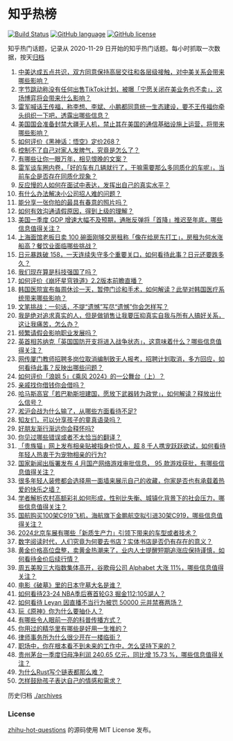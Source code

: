 # 知乎热榜
[![Build Status](https://github.com/ToWeLong/zhihu-hot-questions/workflows/CI/badge.svg)](https://github.com/ToWeLong/zhihu-hot-questions/actions)
[![GitHub language](https://img.shields.io/badge/language-golang-orange.svg)](https://golang.org/)
[![GitHub license](https://img.shields.io/github/license/ToWeLong/zhihu-hot-questions)](https://github.com/ToWeLong/zhihu-hot-questions/blob/main/LICENSE)

知乎热门话题，记录从 2020-11-29 日开始的知乎热门话题。每小时抓取一次数据，按天[归档](./archives)

<!-- BEGIN -->

1. [中美达成五点共识，双方同意保持高层交往和各层级接触，对中美关系会带来哪些影响？](https://www.zhihu.com/question/654194268)
1. [字节跳动称没有任何出售TikTok计划，被曝「宁愿关闭在美业务也不卖」，这场博弈将会带来什么影响？](https://www.zhihu.com/question/654182954)
1. [雷军喊话王传福，称李想、李斌、小鹏都同意统一生态建设，要不王传福你牵头组织一下吧，透露出哪些信息？](https://www.zhihu.com/question/654176348)
1. [美国国会准备封禁大疆无人机，禁止其在美国的通信基础设施上运营，将带来哪些影响？](https://www.zhihu.com/question/654170298)
1. [如何评价《黑神话：悟空》定价268？](https://www.zhihu.com/question/653844991)
1. [控制不了自己对家人发脾气，究竟是怎么了？](https://www.zhihu.com/question/25701561)
1. [有哪些让你一眼万年，相见恨晚的文案？](https://www.zhihu.com/question/654210417)
1. [雷军谈车圈内卷，「好的车有几辆就行了，干嘛需要那么多同质化的车呢」，当前车企是否存在同质化现象？](https://www.zhihu.com/question/654153526)
1. [反应慢的人如何在面试中表达，发挥出自己的真实水平？](https://www.zhihu.com/question/651409390)
1. [有什么办法解决小公司招人难的问题？](https://www.zhihu.com/question/653625932)
1. [能分享一张你拍的最具有春意的照片吗？](https://www.zhihu.com/question/648998073)
1. [如何有效沟通请假原因，得到上级的理解？](https://www.zhihu.com/question/654245200)
1. [美国一季度 GDP 增速大幅不及预期，通胀反弹将「首降」推迟至年底，哪些信息值得关注？](https://www.zhihu.com/question/654104941)
1. [上海面馆老板日卖 100 碗面刚够交房租称「像在给房东打工」，房租为何水涨船高？餐饮业面临哪些挑战？](https://www.zhihu.com/question/653951584)
1. [日元暴跌破 158，一天连续失守多个重要关口，如何看待此事？日元还要跌多久？](https://www.zhihu.com/question/654218472)
1. [我们现在算是科技强国了吗？](https://www.zhihu.com/question/653149425)
1. [如何评价《崩坏星穹铁道》2.2版本前瞻直播？](https://www.zhihu.com/question/654002519)
1. [韩国医院宣布每周休诊一天，暂停门诊和手术，如何解读？此举对韩国医疗系统带来哪些影响？](https://www.zhihu.com/question/654162550)
1. [文笔挑战：一句话，不提“遗憾”写尽“遗憾”你会怎样写？](https://www.zhihu.com/question/649312786)
1. [我是绝对追求真实的人，但是做销售让我要压抑真实自我与所有人搞好关系，这让我痛苦，怎么办？](https://www.zhihu.com/question/654067740)
1. [频繁请假会影响职业发展吗？](https://www.zhihu.com/question/654244985)
1. [英首相苏纳克「英国国防开支将进入战争状态」，这意味着什么？哪些信息值得关注？](https://www.zhihu.com/question/653958525)
1. [网传厦门教师招聘多岗位取消编制致无人报考，招聘计划取消，多方回应，如何看待此事？反映出哪些问题？](https://www.zhihu.com/question/654175944)
1. [如何评价「浪姐 5」《乘风 2024》的一公舞台（上）？](https://www.zhihu.com/question/654168515)
1. [亲戚找你借钱你会借吗？](https://www.zhihu.com/question/649932902)
1. [哈马斯高官「若巴勒斯坦建国，愿放下武器转为政党」，如何解读？释放出什么信号？](https://www.zhihu.com/question/654156643)
1. [淞沪会战为什么输了，从哪些方面看待不足?](https://www.zhihu.com/question/653886649)
1. [知友们，可以分享孩子的童真语录吗？](https://www.zhihu.com/question/652745093)
1. [好朋友渐行渐远你会释怀吗?](https://www.zhihu.com/question/649351362)
1. [你见过哪些错误或者不太恰当的翻译？](https://www.zhihu.com/question/42938863)
1. [「贵族猫」网上发布相亲贴被指身价惊人，超 8 千人携宠跃跃欲试，如何看待年轻人热衷于为宠物相亲的行为?](https://www.zhihu.com/question/654061477)
1. [国家新闻出版署发布 4 月国产网络游戏审批信息， 95 款游戏获批，有哪些信息值得关注？](https://www.zhihu.com/question/654178070)
1. [很多年轻人装修都会选择用一面墙来展示自己的收藏，你家是否也有承载着热爱的快乐之墙？](https://www.zhihu.com/question/653433994)
1. [学者解析农村高额彩礼如何形成，性别比失衡、城镇化背景下的社会压力，哪些信息值得关注？](https://www.zhihu.com/question/654071105)
1. [国航购买100架C919飞机，海航旗下金鹏航空拟引进30架C919，哪些信息值得关注？](https://www.zhihu.com/question/654213432)
1. [2024北京车展有哪些「新质生产力」引领下带来的车型或者技术？](https://www.zhihu.com/question/653739279)
1. [数字阅读时代，人们究竟为何要去书店？实体书店是否仍有存在的意义？](https://www.zhihu.com/question/653853356)
1. [黄金价格高位盘整，卖黄金热潮来了，业内人士提醒短期追涨应保持谨慎，如何看待金价后续行情？](https://www.zhihu.com/question/654103317)
1. [周五美股三大指数集体高开，谷歌母公司 Alphabet 大涨 11%，哪些信息值得关注？](https://www.zhihu.com/question/654212281)
1. [电影《破墓》里的日本守墓大名是谁？](https://www.zhihu.com/question/653777759)
1. [如何看待23-24 NBA季后赛首轮G3 掘金112:105湖人？](https://www.zhihu.com/question/654167479)
1. [如何看待 Leyan 因直播不当行为被罚 50000 元并禁赛两场？](https://www.zhihu.com/question/653950828)
1. [玩《原神》你为什么要抽仆人？](https://www.zhihu.com/question/654193103)
1. [有哪些令人眼前一亮的科普传播方式？](https://www.zhihu.com/question/653154513)
1. [你用过的精华里有哪些是好用一生推的？](https://www.zhihu.com/question/485804314)
1. [律师事务所为什么很少开在一楼临街？](https://www.zhihu.com/question/653853201)
1. [职场中，你在根本看不到未来的工作中，怎么坚持下来的？](https://www.zhihu.com/question/654214560)
1. [贵州茅台一季度归母净利润 240.65 亿元，同比增 15.73 %，哪些信息值得关注？](https://www.zhihu.com/question/654209931)
1. [为什么Rust写个链表都那么难？](https://www.zhihu.com/question/472894495)
1. [怎样鼓励孩子表达自己的情感和需求？](https://www.zhihu.com/question/653932859)

<!-- END -->

历史归档 [./archives](./archives)


### License
[zhihu-hot-questions](https://github.com/towelong/zhihu-hot-questions) 的源码使用 MIT License 发布。
